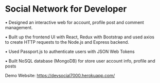 # Social Network for Developer

• Designed an interactive web for account, profile post and comment management.

• Built up the frontend UI with React, Redux with Bootstrap and used axios to create HTTP requests to the Node.js and Express backend.

• Used Passport.js to authenticate users with JSON Web Tokens

• Built NoSQL database (MongoDB) for store user account info, profile and posts

Demo Website: https://devsocial7000.herokuapp.com/
